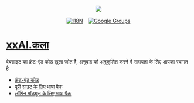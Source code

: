 <p align="center"><a href="https://wac.tax"><img src="https://cdn.jsdelivr.net/gh/wactax/img/logo.svg"/></a></p><p align="center"><a href="https://github.com/wactax/wac.tax/blob/main/doc/README.md#readme"><img alt="I18N" src="https://cdn.jsdelivr.net/gh/wactax/img/t.svg"/></a>　<a href="https://groups.google.com/u/2/g/wactax"><img alt="Google Groups" src="https://cdn.jsdelivr.net/gh/wactax/img/g-groups.svg"/></a></p>

# [xxAI.कला](https://xxAI.art)

वेबसाइट का फ्रंट-एंड कोड खुला स्रोत है, अनुवाद को अनुकूलित करने में सहायता के लिए आपका स्वागत है

* [फ्रंट-एंड कोड](https://github.com/xxai-art/web)
* [पूरी साइट के लिए भाषा पैक](https://github.com/xxai-art/web/tree/main/i18n)
* [लॉगिन मॉड्यूल के लिए भाषा पैक](https://github.com/wacpkg/user/tree/main/ui.i18n)
